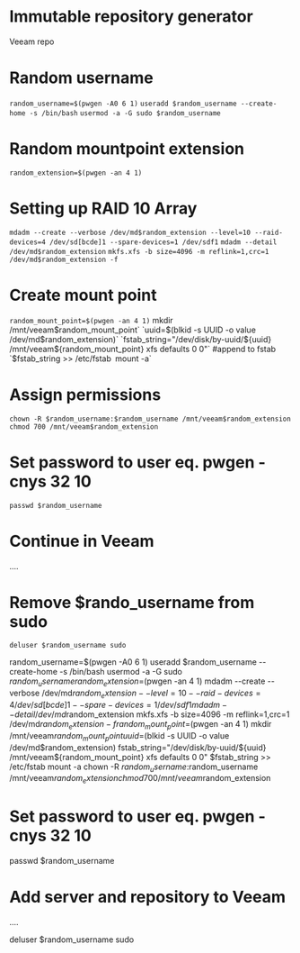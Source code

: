 # Immutable repository generator

Veeam repo

# Random username
`random_username=$(pwgen -A0 6 1)`
`useradd $random_username --create-home -s /bin/bash`
`usermod -a -G sudo $random_username`

# Random mountpoint extension
`random_extension=$(pwgen -an 4 1)`

# Setting up RAID 10 Array
`mdadm --create --verbose /dev/md$random_extension --level=10 --raid-devices=4 /dev/sd[bcde]1 --spare-devices=1 /dev/sdf1`
`mdadm --detail /dev/md$random_extension`
`mkfs.xfs -b size=4096 -m reflink=1,crc=1 /dev/md$random_extension -f`

# Create mount point
`random_mount_point=$(pwgen -an 4 1)`
mkdir /mnt/veeam$random_mount_point`
`uuid=$(blkid -s UUID -o value /dev/md$random_extension)`
`fstab_string="/dev/disk/by-uuid/${uuid} /mnt/veeam${random_mount_point} xfs defaults 0 0"`
#append to fstab
`$fstab_string >> /etc/fstab`
`mount -a`

# Assign permissions
`chown -R $random_username:$random_username /mnt/veeam$random_extension`
`chmod 700 /mnt/veeam$random_extension`

# Set password to user eq. pwgen -cnys 32 10
`passwd $random_username`

# Continue in Veeam
....

# Remove $rando_username from sudo
`deluser $random_username sudo`



random_username=$(pwgen -A0 6 1)
useradd $random_username --create-home -s /bin/bash
usermod -a -G sudo $random_username
random_extension=$(pwgen -an 4 1)
mdadm --create --verbose /dev/md$random_extension --level=10 --raid-devices=4 /dev/sd[bcde]1 --spare-devices=1 /dev/sdf1
mdadm --detail /dev/md$random_extension
mkfs.xfs -b size=4096 -m reflink=1,crc=1 /dev/md$random_extension -f
random_mount_point=$(pwgen -an 4 1)
mkdir /mnt/veeam$random_mount_point
uuid=$(blkid -s UUID -o value /dev/md$random_extension)
fstab_string="/dev/disk/by-uuid/${uuid} /mnt/veeam${random_mount_point} xfs defaults 0 0"
$fstab_string >> /etc/fstab
mount -a
chown -R $random_username:$random_username /mnt/veeam$random_extension
chmod 700 /mnt/veeam$random_extension

# Set password to user eq. pwgen -cnys 32 10
passwd $random_username

# Add server and repository to Veeam
....

deluser $random_username sudo
